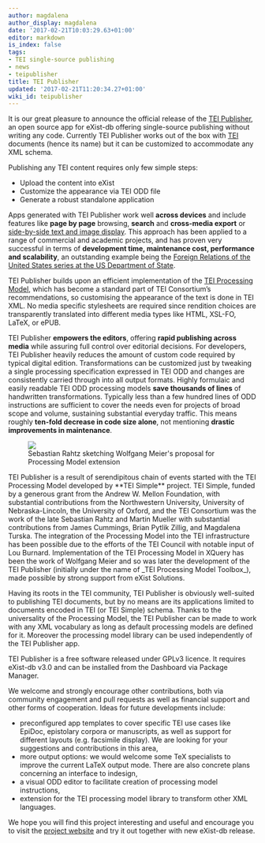 ```yaml
---
author: magdalena
author_display: magdalena
date: '2017-02-21T10:03:29.63+01:00'
editor: markdown
is_index: false
tags:
- TEI single-source publishing
- news
- teipublisher
title: TEI Publisher
updated: '2017-02-21T11:20:34.27+01:00'
wiki_id: teipublisher
---
```


It is our great pleasure to announce the official release of the [TEI Publisher](http://teipublisher.com/index.html), an open source app for eXist-db offering single-source publishing without writing any code. Currently TEI Publisher works out of the box with [TEI](http://www.tei-c.org) documents (hence its name) but it can be customized to accommodate any XML schema.

Publishing any TEI content requires only few simple steps: 

* Upload the content into eXist
* Customize the appearance via TEI ODD file
* Generate a robust standalone application

Apps generated with TEI Publisher work well **across devices** and include features like **page by page** browsing, **search** and **cross-media export** or [side-by-side text and image display](http://showcases.exist-db.org/exist/apps/shakespeare-pm/works/F-ham.xml?odd=shakespeare.odd). 
This approach has been applied to a range of commercial and academic projects, and has proven very successful in terms of **development time, maintenance cost, performance and scalability**, an outstanding example being the [Foreign Relations of the United States series at the US Department of State](https://history.state.gov/).

TEI Publisher builds upon an efficient implementation of the [TEI Processing Model](http://www.tei-c.org/release/doc/tei-p5-doc/en/html/TD.html#TDPM), which has become a standard part of TEI Consortium’s recommendations, so customising the appearance of the text is done in TEI XML. No media specific stylesheets are required since rendition choices are transparently translated into different media types like HTML, XSL-FO, LaTeX, or ePUB.

TEI Publisher **empowers the editors**, offering **rapid publishing across media** while assuring full control over editorial decisions. 
For developers, TEI Publisher heavily reduces the amount of custom code required by typical digital edition. Transformations can be customized just by tweaking a single processing specification expressed in TEI ODD and changes are consistently carried through into all output formats. Highly formulaic and easily readable TEI ODD processing models **save thousands of lines** of handwritten transformations. Typically less than a few hundred lines of ODD instructions are sufficient to cover the needs even for projects of broad scope and volume, sustaining substantial everyday traffic. This means roughly **ten-fold decrease in code size alone**, not mentioning **drastic improvements in maintenance**.

<div class="row">
<div class="col-md-6">
<figure>
    <img src="/blogs/eXist/sebastian.jpg"/>
    <figcaption>Sebastian Rahtz sketching Wolfgang Meier's proposal for Processing Model extension</figcaption>
</figure>
</div>
<div class="col-md-6">
TEI Publisher is a result of serendipitous chain of events started with the TEI Processing Model developed by **TEI Simple** project. TEI Simple, funded by a generous grant from the Andrew W. Mellon Foundation, with substantial contributions from the Northwestern University, University of Nebraska-Lincoln, the University of Oxford, and the TEI Consortium was the work of the late Sebastian Rahtz and Martin Mueller with substantial contributions from James Cummings, Brian Pytlik Zillig, and Magdalena Turska. The integration of the Processing Model into the TEI infrastructure has been possible due to the efforts of the TEI Council with notable input of Lou Burnard. Implementation of the TEI Processing Model in XQuery has been the work of Wolfgang Meier and so was later the development of the TEI Publisher (initially under the name of _TEI Processing Model Toolbox_), made possible by strong support from eXist Solutions.
</div>
</div>

Having its roots in the TEI community, TEI Publisher is obviously well-suited to publishing TEI documents, but by no means are its applications limited to documents encoded in TEI (or TEI Simple) schema. Thanks to the universality of the Processing Model, the TEI Publisher can be made to work with any XML vocabulary as long as default processing models are defined for it. Moreover the processing model library can be used independently of the TEI Publisher app.

TEI Publisher is a free software released under GPLv3 licence. It requires eXist-db v3.0 and can be installed from the Dashboard via Package Manager.

We welcome and strongly encourage other contributions, both via community engagement and pull requests as well as financial support and other forms of cooperation. Ideas for future developments include:

* preconfigured app templates to cover specific TEI use cases like EpiDoc, epistolary corpora or manuscripts, as well as support for different layouts (e.g. facsimile display). We are looking for your suggestions and contributions in this area,
* more output options: we would welcome some TeX specialists to improve the current LaTeX output mode. There are also concrete plans concerning an interface to indesign,
* a visual ODD editor to facilitate creation of processing model instructions,
* extension for the TEI processing model library to transform other XML languages.

We hope you will find this project interesting and useful and encourage you to visit the [project website](http://teipublisher.com/index.html) and try it out together with new eXist-db release.
